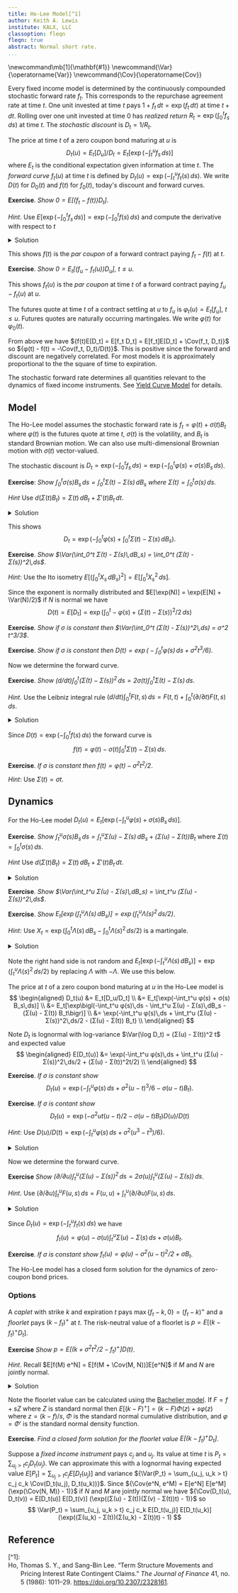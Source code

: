 ```yaml
---
title: Ho-Lee Model[^1]
author: Keith A. Lewis
institute: KALX, LLC
classoption: fleqn
fleqn: true
abstract: Normal short rate.
...
```


\newcommand\mb[1]{\mathbf{#1}}
\newcommand{\Var}{\operatorname{Var}}
\newcommand{\Cov}{\operatorname{Cov}}

Every fixed income model is determined by the continuously compounded
stochastic forward rate $f_t$. This corresponds to the repurchase
agreement rate at time $t$. One unit invested at time $t$ pays
$1 + f_t\,dt = \exp(f_t\,dt)$ at time $t + dt$. Rolling over one
unit invested at time 0 has _realized return_ $R_t = \exp(\int_0^t f_s\,ds)$
at time $t$. The _stochastic discount_ is $D_t = 1/R_t$.

The price at time $t$ of a zero coupon bond maturing at $u$ is 
$$
	D_t(u) = E_t[D_u]/D_t = E_t[\exp(-\int_t^u f_s\,ds)]
$$
where $E_t$ is the conditional expectation given information at time $t$.
The _forward curve_ $f_t(u)$ at time $t$ is defined by
${D_t(u) = \exp(-\int_t^u f_t(s)\,ds)}$.
We write $D(t)$ for $D_0(t)$ and $f(t)$ for $f_0(t)$, today's
discount and forward curves.

__Exercise__. _Show $0 = E[(f_t - f(t))D_t]$_.

_Hint_. Use $E[\exp(-\int_0^ t f_s\,ds)] = \exp(-\int_0^t f(s)\,ds)$
and compute the derivative with respect to $t$

<details><summary>Solution</summary>
We have $(d/dt)E[\exp(-\int_0^ t f_s\,ds)] = E[-D_t f_t]$ and
$(d/dt)\exp(-\int_0^t f(s)\,ds) = -D(t) f(t)$.
The result follows from $D(t) = E[D_t]$.
</details>

This shows $f(t)$ is the _par coupon_ of a forward contract paying $f_t - f(t)$ at $t$.

__Exercise__. _Show $0 = E_t[(f_u - f_t(u))D_u]$, $t\le u$_. 

This shows $f_t(u)$ is the _par coupon_ at time $t$ of a forward contract paying $f_u - f_t(u)$ at $u$.

The futures quote at time $t$ of a contract settling at $u$ to $f_u$ is
$φ_t(u) = E_t[f_u]$, $t\le u$. Futures quotes are naturally occurring martingales.
We write $φ(t)$ for $φ_0(t)$.

From above we have ${f(t)E[D_t] = E[f_t D_t] = E[f_t]E[D_t] + \Cov(f_t, D_t)}$ so
${φ(t) - f(t) = -\Cov(f_t, D_t)/D(t)}$. This is positive since the forward and discount
are negatively correlated. For most models it is approximately proportional to the the square
of time to expiration.

The stochastic forward rate determines all quantities relevant to the dynamics
of fixed income instruments. See [Yield Curve Model](ycm.html) for details.

## Model

The Ho-Lee model assumes the stochastic forward rate is 
$f_t = φ(t) + σ(t) B_t$ where $φ(t)$ is the futures quote
at time $t$, $σ(t)$ is the volatility,
and $B_t$ is standard Brownian motion.
We can also use multi-dimensional Brownian motion with $σ(t)$
vector-valued.

The stochastic discount is $D_t = \exp(-\int_0^t f_s\,ds) = \exp(-\int_0^t φ(s) + σ(s) B_s\,ds)$.

__Exercise__: _Show $\int_0^t σ(s) B_s\,ds = \int_0^t Σ(t) - Σ(s)\,dB_s$
where ${Σ(t) = \int_0^t σ(s)\,ds}$_.

_Hint_ Use $d(Σ(t) B_t) = Σ(t)\,dB_t + Σ'(t) B_t\,dt$.

<details>
<summary>Solution</summary>
We have 
$$
\begin{aligned}
\int_0^t σ(s) B_s\,ds &= -\int_0^t Σ(s)\,dB_s + Σ(t) B_t - Σ(0) B_0\\
&= \int_0^t Σ(t) - Σ(s)\,dB_s \\
\end{aligned}
$$
</details>

This shows
$$
	D_t = \exp(-\int_0^t φ(s) + \int_0^t Σ(t) - Σ(s)\,dB_s).
$$

__Exercise__. _Show $\Var(\int_0^t Σ(t) - Σ(s)\,dB_s) = \int_0^t (Σ(t) - Σ(s))^2\,ds$_.

_Hint_: Use the Ito isometry $E[(\int_0^t X_s\,dB_s)^2] = E[\int_0^t X_s^2\,ds]$.

Since the exponent is normally distributed and
$E[\exp(N)] = \exp(E[N] + \Var(N)/2)$ if $N$ is normal
we have
$$
	D(t) =  E[D_t] = \exp\bigl(\int_0^t -φ(s) + (Σ(t) - Σ(s))^2/2\,ds\bigr)
$$

__Exercise__. _Show if $σ$ is constant then $\Var(\int_0^t (Σ(t) - Σ(s))^2\,ds) = σ^2 t^3/3$_.

__Exercise__. _Show if $σ$ is constant then $D(t) = \exp\bigl(-\int_0^t φ(s)\,ds + σ^2 t^3/6)$_.

Now we determine the forward curve.

__Exercise__. _Show $(d/dt) \int_0^t (Σ(t) - Σ(s))^2\,ds = 2σ(t) \int_0^t Σ(t) - Σ(s)\,ds$_.

_Hint_. Use the Leibniz integral rule $(d/dt)\int_0^t F(t,s)\,ds
= F(t, t) + \int_0^t (\partial/\partial t) F(t, s)\,ds$.

<details><summary>Solution</summary>
Let $F(t,s) = (Σ(t) - Σ(s))^2$ so $(\partial/\partial t) F(t,s) = 2(Σ(t) - Σ(s)) σ(t)$
and
${(d/dt) \int_0^t (Σ(t) - Σ(s))^2\,ds = 0 + \int_0^t 2(Σ(t) - Σ(s)) σ(t)\,ds}$. 
</details>

Since $D(t) = \exp(-\int_0^t f(s)\,ds)$ the forward curve is
$$
	f(t) = φ(t) - σ(t) \int_0^t Σ(t) - Σ(s)\,ds.
$$

__Exercise__. _If $σ$ is constant then ${f(t) = φ(t) -  σ^2 t^2/2}$_.

_Hint_: Use $Σ(t) = σt$.

<!--
Note
$$
\begin{aligned}
	D_u/D_t &= \exp\bigl(-\int_t^u φ(s)\,ds + \int_0^u Σ(u) - Σ(s)\,dB_s - \int_0^t Σ(t) - Σ(s)\,dB_s\bigr) \\
		&= \exp\bigl(-\int_t^u φ(s)\,ds
			+ \int_t^u Σ(u) - Σ(s)\,dB_s\
			+ \int_0^t Σ(u) - Σ(s) - (Σ(t) - Σ(s))\,dB_s\bigr) \\
		&= \exp\bigl(-\int_t^u φ(s)\,ds
			+ \int_t^u Σ(u) - Σ(s)\,dB_s\
			+ (Σ(u) - Σ(t))B_t\bigr) \\
\end{aligned}
$$
$$
	D(u)/D(t) = \exp\bigl(-\int_t^u φ(s)\,ds + \int_0^u (Σ(u) - Σ(s))^2\,ds/2 - \int_0^t (Σ(t) - Σ(s))^2\,ds/2\bigr)
$$
-->

## Dynamics

For the Ho-Lee model
${D_t(u) = E_t[\exp(-\int_t^u φ(s) + σ(s) B_s\,ds)]}$.

__Exercise__. _Show $\int_t^u σ(s) B_s\,ds = \int_t^u Σ(u) - Σ(s)\,dB_s + (Σ(u) - Σ(t)) B_t$_
where ${Σ(t) = \int_0^t σ(s)\,ds}$.

_Hint_ Use $d(Σ(t) B_t) = Σ(t)\,dB_t + Σ'(t) B_t\,dt$.

<details>
<summary>Solution</summary>
We have 
$$
\begin{aligned}
\int_t^u σ(s) B_s\,ds &= -\int_t^u Σ(t)\,dB_s + Σ(u) B_u - Σ(t) B_t \\
&= -\int_t^u Σ(s)\,dB_s + Σ(u) B_u - Σ(u) B_t + Σ(u) B_t - Σ(t) B_t \\
&= -\int_t^u Σ(s)\,dB_s + Σ(u) \int_t^u dB_s + Σ(u) B_t - Σ(t) B_t \\
&= \int_t^u Σ(u) - Σ(s)\,dB_s + (Σ(u) - Σ(t)) B_t \\
\end{aligned}
$$
</details>

__Exercise__. _Show $\Var(\int_t^u Σ(u) - Σ(s)\,dB_s) = \int_t^u (Σ(u) - Σ(s))^2\,ds$_.

__Exercise__. _Show $E_t[\exp(\int_t^u Λ(s)\,dB_s)] = \exp(\int_t^u Λ(s)^2\,ds/2)$_.

_Hint_: Use ${X_t = \exp(\int_0^t Λ(s)\,dB_s - \int_0^t Λ(s)^2\,ds/2)}$ is a martingale.

<details>
<summary>Solution</summary>
$1 = E_t[X_u/X_t] = E_t[\exp(\int_t^u Λ(s)\,dB_s - \int_t^u Λ(s)^2\,ds/2)]$
</details>

Note the right hand side is not random and
${E_t[\exp(-\int_t^u Λ(s)\,dB_s)] = \exp(\int_t^u Λ(s)^2\,ds/2)}$
by replacing $Λ$ with $-Λ$.  We use this below.

The price at $t$ of a zero coupon bond maturing at $u$ in the Ho-Lee model is
$$
\begin{aligned}
D_t(u) &= E_t[D_u/D_t] \\
	&= E_t[\exp(-\int_t^u φ(s) + σ(s) B_s\,ds)] \\
	&= E_t[\exp\bigl(-\int_t^u φ(s)\,ds - \int_t^u Σ(u) - Σ(s)\,dB_s - (Σ(u) - Σ(t)) B_t\bigr)] \\
	&= \exp(-\int_t^u φ(s)\,ds + \int_t^u (Σ(u) - Σ(s))^2\,ds/2 - (Σ(u) - Σ(t)) B_t) \\
\end{aligned}
$$

Note $D_t$ is lognormal with log-variance $\Var(\log D_t) =  (Σ(u) - Σ(t))^2 t$
and expected value
$$
\begin{aligned}
E[D_t(u)] &= \exp(-\int_t^u φ(s)\,ds + \int_t^u (Σ(u) - Σ(s))^2\,ds/2 + (Σ(u) - Σ(t))^2t/2) \\
\end{aligned}
$$


__Exercise__. _If $σ$ is constant show_
$$
	D_t(u) = \exp(-\int_t^u φ(s)\,ds + σ^2(u - t)^3/6 - σ(u - t) B_t).
$$

__Exercise__. _If $σ$ is contant show_
$$
	D_t(u) = \exp(-σ^2 ut(u - t)/2 - σ(u - t) B_t) D(u)/D(t)
$$

_Hint_: Use $D(u)/D(t) = \exp(-\int_t^u φ(s)\,ds + σ^2(u^3 - t^3)/6)$.

<details><summary>Solution</summary>
Note $-ut(u - t)/2 + (u^3 - t^3)/6 = (u - t)^3/6$.
</details>

Now we determine the forward curve.

__Exercise__ _Show $(\partial/\partial u)\int_t^u (Σ(u) - Σ(s))^2\,ds = 2σ(u)\int_t^u (Σ(u) - Σ(s))\,ds$_. 

_Hint_. Use $(\partial/\partial u)\int_t^u F(u,s)\,ds = F(u, u) + \int_t^u (\partial/\partial u) F(u, s)\,ds$.

<details><summary>Solution</summary>
Let $F(u,s) = (Σ(u) - Σ(s))^2$ so $(\partial/\partial u) F(u,s) = 2(Σ(u) - Σ(s)) σ(u)$
and
${(d/du) \int_t^u (Σ(u) - Σ(s))^2\,ds = 0 + \int_t^u 2(Σ(u) - Σ(s)) σ(u)\,ds}$. 
</details>

Since $D_t(u) = \exp(-\int_t^u f_t(s)\,ds)$ we have
$$
	f_t(u) = φ(u) - σ(u)\int_t^u Σ(u) - Σ(s)\,ds + σ(u) B_t.
$$

__Exercise__. _If $σ$ is constant show $f_t(u) = φ(u) - σ^2(u - t)^2/2 + σ B_t$_.

The Ho-Lee model has a closed form solution for the dynamics of zero-coupon bond prices.

### Options

A _caplet_ with strike $k$ and expiration $t$ pays ${\max\{f_t - k, 0\} = (f_t - k)^+}$
and a _floorlet_ pays ${(k - f_t)^+}$ at $t$.
The risk-neutral value of a floorlet is $p = E[(k - f_t)^+D_t]$.

__Exercise__ _Show $p = E[(k + σ^2 t^2/2 - f_t)^+]D(t)$_.

_Hint_. Recall $E[f(M) e^N] = E[f(M + \Cov(M, N))]E[e^N]$ if $M$ and $N$ are jointly normal.

<details><summary>Solution</summary>
We have $\Cov(f_t, \log D_t) = \Cov(σ B_t, -\int_0^t σ B_s\,ds)
= -σ^2 \int_0^t s\,ds = -σ^2 t^2/2$.
</details>

Note the floorlet value can be calculated using the [Bachelier model](bach.html).
If $F = f + sZ$ where $Z$ is standard normal then $E[(k - F)^+] = (k - F)\Phi(z) + sφ(z)$
where $z = (k - f)/s$, $\Phi$ is the standard normal cumulative distribution, and
$φ = \Phi'$ is the standard normal density function.

__Exercise__. _Find a closed form solution for the floorlet value $E[(k - f_t)^+ D_t]$_.

Suppose a _fixed income instrument_ pays $c_j$ and $u_j$. Its value at time $t$
is ${P_t = \sum_{u_j > t} c_j D_t(u_j)}$. We can approximate this with a
lognormal having expected value ${E[P_t] = \sum_{u_j > t} c_j E[D_t(u_j)]}$
and variance ${\Var(P_t) = \sum_{u_j, u_k > t} c_j c_k \Cov(D_t(u_j), D_t(u_k))}$.
Since ${\Cov(e^N, e^M) = E[e^N] E[e^M] (\exp(\Cov(N, M)) - 1)}$ if $N$ and $M$
are jointly normal we have
${\Cov(D_t(u), D_t(v)) = E[D_t(u)] E[D_t(v)] (\exp((Σ(u) - Σ(t))(Σ(v) - Σ(t))t) - 1)}$ so
$$
	\Var(P_t) = \sum_{u_j, u_k > t} c_j c_k E[D_t(u_j)] E[D_t(u_k)] (\exp((Σ(u_k) - Σ(t))(Σ(u_k) - Σ(t))t) - 1)
$$

<!--

## Discount

We can fit the discount curve if we make the expected stochastic forward rate a function of time.
Suppose $f_t = φ(t) + σ B_t$ so $E[f_t] = φ(t)$.

__Exercise__. _Show $D(t) = \exp(-\int_0^t φ(s)\,ds + σ^2t^3/6)$_.

<details><summary>Solution</summary>
The discount is $D(t) = E[D_t] = E[\exp(-\int_0^t φ(s) + σ B_s\,ds)]$
The result follows from $E[-\int_0^t φ(s) + σ B_s\,ds] =  -\int_0^t φ(s)\,ds$
and $\Var(-\int_0^t φ(s) + σ B_s\,ds) = σ^2t^3/3$.
</details>

In this case $f(t) = φ(t) - σ^2 t^2/2$ so $φ(t)$ is determined by the discount curve
and $σ$.

__Exercise__. _Show $φ(t) = -(d/dt)\log D(t) + σ^2 t^2/2$_.

_Hint_: $D(t) = \exp(-\int_0^t f(s)\,ds)$.

The discount curve is determined using market instruments. These are usually cash deposits
for the short end, forward rate agreements out to 4 years, and swaps or bonds for
longer maturities. [Bootstrap](fi.html) is the preferred method for doing this.


In the Ho-Lee model the dynamics of zero coupon bond prices are
$$
	D_t(u) = \exp(-φ(u - t) - \frac{1}{6}σ^2(u - t)^3 - σ(u - t) B_t).
$$
In particular, the discount to time $t$ is $D(t) = D_0(t) = \exp(-rt + σ^2 t^3/6)$.

__Exercise__. _Show the forward curve is $f(t) = rt - σ^2 t^2/2$_.
<details>
<summary>Solution</summary>
</details>

_Hint_: $D(t) = \exp(-\int_0^t f(s)\,ds)$.

Define the _stochastic forward_ curve at time $t$, $f_t(u)$, by $D_t(u) = \exp(-\int_t^u f_t(s)\,ds)$.
Note $f_t(t) = f_t$ is the stochastic short rate.
For each $t$ there is a futures contract expiring at $t$ on $f_t$. 
The futures quote at $s$ is $φ_s(t) = E_s[f_t]$ since futures quotes are a martingale.

__Exercise__. _Show the stochastic forward curve is $f_t(u) = φ - σ^2 (u - t)^2/2 + σ B_t$_.

<details>
<summary>Solution</summary>
</details>
Note $f_t(t) = φ + σ B_t = f_t$.

__Exercise__. _Show $E[f_t] - f(t) = σ^2t^2/2$_.
<details>
<summary>Solution</summary>
</details>

The difference between the futures quote and forward rate is called _convexity_.

__Exercise__. _Derive the formula for $D_t(u)$ when $φ = φ(t)$ is a function of time_.
<details>
<summary>Solution</summary>
</details>

We can also allow $σ = σ(t)$ to be a function of time.
Let $f_t = φ(t) + σ(s) B_t$.
Since $d(\Sigma(t)B_t) = \Sigma'(t)B_t\,dt + \Sigma(t)\,dB_t$ and
taking $σ(s) = \Sigma'(s)$ we have
$$
\begin{aligned}
	E_t[D_u/D_t] &= E_t[\exp(-\int_t^u φ(s) + σ(s) B_s\,ds)] \\
	&= E_t[\exp(-\int_t^u φ(s)\,ds + d(\Sigma(s)B_s) - \Sigma(s)\,dB_s)] \\
	&= E_t[\exp(-\int_t^u φ(s)\,ds + \Sigma(u)B_u - \Sigma(t)B_t - \int_u^t \Sigma(s)\,dB_s)] \\
	&= E_t[\exp(-\int_t^u φ(s)\,ds + (\Sigma(u)B_u - \Sigma(u)B_t + \Sigma(u)B_t - \Sigma(t)B_t)
		 - \int_u^t \Sigma(s)\,dB_s)] \\
	&= E_t[\exp(-\int_t^u φ(s)\,ds + \Sigma(u)\int_t^u dB_s + (\Sigma(u) - \Sigma(t))B_t - \int_u^t \Sigma(s)\,dB_s)] \\
	&= E_t[\exp(-\int_t^u φ(s)\,ds + \int_t^u (\Sigma(u) - \Sigma(s))\,dB_s + (\Sigma(u) - \Sigma(t))B_t )] \\
	&= \exp(-\int_t^u φ(s)\,ds + \frac{1}{2}\int_t^u (\Sigma(u) - \Sigma(s))^2\,ds + (\Sigma(u) - \Sigma(t))B_t ) \\
\end{aligned}
$$

Since $\int_t^u f_t(s)\,ds = \int_t^u φ(s)\,ds + \frac{1}{2}\int_t^u (\Sigma(u) - \Sigma(s))^2\,ds
+ (\Sigma(u) - \Sigma(t))B_t$ we have 
$$
	f_t(u) = φ(u) + σ(u) \int_t^u (\Sigma(u) - \Sigma(s))\,ds + σ(u) B_t
$$
using $(d/dx) \int_a^x g(x,s)\,ds = g(x,x) + \int_a^x (\partial/\partial x)g(x,s)\,ds$.

__Exercise__. _If $σ(t) = σ$ is constant then 
$f_t(u) = φ(u) - σ^2 (u - t)^2/2 + σ B_t$_.

The futures quote on a contract paying $f_t$ at time $t$ is $φ_s(t) = E_s[f_t]$
since futures are martingales.

A _forward contract_ is specified by an interval $[t,u]$, a forward rate $f$, and
a day count basis $\delta$. It has cash flows $-1$ at $t$ and $1 + f\delta(t,u)$ at $u$
where the day count fraction $\delta(t,u)$ is approximately equal to the time
in years from $t$ to $u$.

__Exercise__. _The price of the forward contract is zero at time $s \le t$ if and only
if_ 
$$
	f = (D_s(t)/D_s(u) - 1)/\delta(t,u)
$$

_Hint_: $0 = E_s[-D_t + (1 + f\delta)D_u]$.

We call $F_s^\delta(t,u) = (D_s(t)/D_s(u) - 1)/\delta(t,u)$
the _par forward_ at time $s$ over $[t,u]$ for day count basis $\delta$.

__Exercise__ _Show $E_s[F_t(t,u))\delta(t,u)D_u]] = E_s[D_t - D_u]$_.

A _forward contract paying in arrears_ is also specified by an interval
$[t,u]$, a forward rate $f$, and a day count basis $\delta$.
It has a single cash flow $(f - F_t^\delta(t,u))\delta(t,u)$ at $u$.
Note $F_t(t,u)$ is the forward rate at $t$ over the interval $[t, u]$.
The _effective date_ of the contract is $t$ and the _termination date_ is $u$.

__Exercise__. _Show $E_s[-D_t + (1 + f\delta)D_u] = E_s[(f - F_t(t,u))\delta(t,u)D_u]$_.

_Hint_: Use the previous exercise.

Both contracts have the same risk-neutral value, but they have very
different risk profiles. 

A forward contract involves the exchange of a
notional amount at the beginning and end of the contract. 
We have been using unit notional, but real-world contracts specify a notional
$N$ with cash flows $-N$ at $t$ and $N(1 + f\delta(t,u))$ at $u$. If
one counterparty defaults during the interval $[t,u]$ then the other
counterparty will not get paid what they expect.  If the absolute value
of $N$ is large both counterparties have to pay attention to this contingency.
_Collateral accounts_ are used to mitigate this risk. These are
similar to margin accounts used by exchanges.

Forward contracts paying in arrears are less risky.
The cash flow $N(f - F_t(t,u))\delta(t,u)$ at $u$
involves the difference of similar amounts.

A _caplet_ with strike $k$ is a call option on a forward rate.
It has cash flow $\max\{F_t^\delta(t,u) - k, 0\}$ at time $u$.
A _floolet_ is a put option on a forward rate.
It has cash flow $\max\{k - F_t^\delta(t,u), 0\}$ at time $u$.

__Exercise__. _Find a closed form solution for the value of a caplet and floorlet in the Ho-Lee model_.

_Hint_: $F - k = fe^{sZ - s^2/2} - h$ for some constants $f, s, h$ where $Z$ is standard normal.
The value of a caplet involves the Black put formula and the value of a floorlet involes
the Black call formula.

## Remarks

An objection to the Ho-Lee model is that it allows
[negative interest rates](https://www.investopedia.com/articles/investing/070915/how-negative-interest-rates-work.asp).
This is unusual, but not a violation of arbitrage and has occurred in the real world.

The parameterization $f_t = φ(1 + σ B_t)$ is closer to a lognormal model since $1 + x\approx e^x$
for small $x$. When using this replace $σ$ by $φσ$ in the equations above.

A multi-factor model can be specified using multi-dimensional independent Brownian motions and vector-valued volatility.

__Exercise__. _Show $\Cov(σ(t)\cdot B_t, σ(u)\cdot B_u) = σ(t)\cdotσ(u)\min\{t,u\}$_.

_Hint_: $\Cov(B_t, B_u) = \min\{t,u\}I$ where $I$ is the identity matrix.

A common choice for the 2-dimensional case is $σ(t) =
σ(\cos\alpha t, \sin\alpha t)$ for some constants $σ$ and $\alpha$.

__Exercise__. _Show $σ(t)\cdotσ(u) = σ^2\cos(\alpha(t - u))$_.

-->

## Reference

<div class="csl-bib-body" style="line-height: 1.35; margin-left: 2em; text-indent:-2em;">
[^1]:  <div class="csl-entry">Ho, Thomas S. Y., and Sang-Bin Lee. “Term Structure Movements and Pricing Interest Rate Contingent Claims.” <i>The Journal of Finance</i> 41, no. 5 (1986): 1011–29. <a href="https://doi.org/10.2307/2328161">https://doi.org/10.2307/2328161</a>.</div>
  <span class="Z3988" title="url_ver=Z39.88-2004&amp;ctx_ver=Z39.88-2004&amp;rfr_id=info%3Asid%2Fzotero.org%3A2&amp;rft_id=info%3Adoi%2F10.2307%2F2328161&amp;rft_val_fmt=info%3Aofi%2Ffmt%3Akev%3Amtx%3Ajournal&amp;rft.genre=article&amp;rft.atitle=Term%20Structure%20Movements%20and%20Pricing%20Interest%20Rate%20Contingent%20Claims&amp;rft.jtitle=The%20Journal%20of%20Finance&amp;rft.volume=41&amp;rft.issue=5&amp;rft.aufirst=Thomas%20S.%20Y.&amp;rft.aulast=Ho&amp;rft.au=Thomas%20S.%20Y.%20Ho&amp;rft.au=Sang-Bin%20Lee&amp;rft.date=1986&amp;rft.pages=1011-1029&amp;rft.spage=1011&amp;rft.epage=1029&amp;rft.issn=0022-1082"></span>
</div>
